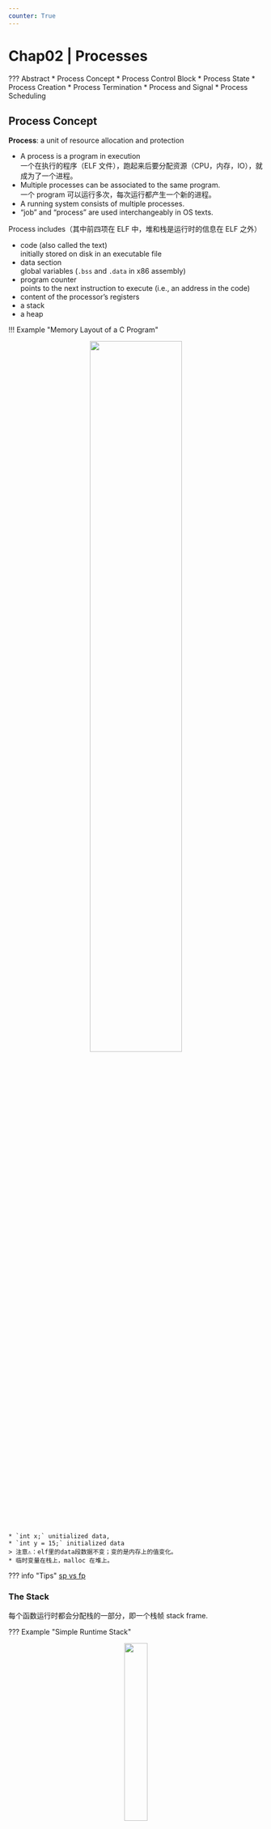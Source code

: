 ```yaml
---
counter: True  
---
```


# Chap02 | Processes

??? Abstract
    * Process Concept
    * Process Control Block
    * Process State
        * Process Creation
        * Process Termination
        * Process and Signal
    * Process Scheduling

## Process Concept

**Process**: a unit of resource allocation and protection  

* A process is a program in execution  
一个在执行的程序（ELF 文件），跑起来后要分配资源（CPU，内存，IO），就成为了一个进程。
* Multiple processes can be associated to the same program.  
一个 program 可以运行多次，每次运行都产生一个新的进程。
* A running system consists of multiple processes.  
* “job” and “process” are used interchangeably in OS texts.  

Process includes（其中前四项在 ELF 中，堆和栈是运行时的信息在 ELF 之外）

* code (also called the text)  
initially stored on disk in an executable file
* data section  
global variables (`.bss` and `.data` in x86 assembly)
* program counter  
points to the next instruction to execute (i.e., an address in the code)
* content of the processor’s registers
* a stack
* a heap

!!! Example "Memory Layout of a C Program"
    <div align = center><img src="https://cdn.hobbitqia.cc/20231011231535.png" width=60%></div>

    * `int x;` unitialized data, 
    * `int y = 15;` initialized data
    > 注意⚠️：elf里的data段数据不变；变的是内存上的值变化。
    * 临时变量在栈上，malloc 在堆上。

<!-- prettier-ignore-start -->
??? info "Tips"
    [sp vs fp](https://stackoverflow.com/questions/68023230/whats-the-difference-between-stack-pointer-and-frame-pointer-in-assembly-arm)
<!-- prettier-ignore-end -->

### The Stack

每个函数运行时都会分配栈的一部分，即一个栈帧 stack frame. 

??? Example "Simple Runtime Stack"
    <div align = center><img src="https://cdn.hobbitqia.cc/20231010163732.png" width=30%></div>

**引入栈是为了解决函数调用的问题**

Any function needs to have some “state” so that it can run. 

* Parameters passed to it by whatever function called it
* Local variables
* The address of the instruction that should be executed once the function  
returns: the return address
* The value that it will return

栈从上（高地址）往下（低地址），堆从下往上。如果碰面就发生了溢出。

!!! Note "Runtime Stack Growth"
    如果我们运行一个程序两次，内存布局不一定相同。
    <div align = center><img src="https://cdn.hobbitqia.cc/20231011204707.png" width=65%></div>

    stack 和 heap 称为动态内存，相当于是 OS 给进程的两张草稿纸，用多少取决于当前的执行状态。

## Process Control Block (PCB)

Each process has and only has a **PCB**. Information associated with each process.  
控制块，每一个进程有且只有一个 PCB. 整个 PCB 存在内存里。  
<div align = center><img src="https://cdn.hobbitqia.cc/20231010164638.png" width=25%></div>

* Process state
* Program counter
* CPU registers
* CPU-scheduling information
* Memory-management information
* Accounting information
* I/O status information

Represented by the C structure `task_struct`. 
<div align = center><img src="https://cdn.hobbitqia.cc/20231011205333.png" width=65%></div>

所有的 `task_struct` 是通过链表串起来的。

![20241008140353.png](graph/20241008140353.png)

## Process State

As a process executes, it changes state
<div align = center><img src="https://cdn.hobbitqia.cc/20231010164518.png" width=75%></div>

* **New**: The process is being created
* **Running**: Instructions are being executed
* **Waiting**: The process is waiting for some events to occur
* **Ready**: The process is waiting to be assigned to a processor
* **Terminated**: The process has finished execution

<!-- p17  -->

### Process Creation

A process may create new processes, in which case it becomes a parent.

Each process has a **pid** (process ID).  

* **ppid** refers to the parent’s pid

    ??? Example "Process Tree"
        ![](https://cdn.hobbitqia.cc/20231010165405.png)

* The child may inherit/share some of the resources of its parent, or may have entirely new ones.  
子进程继承父进程的资源（如打开的文件）
* A parent can also pass input to a child.  
* Upon creation of a child, the parent can either
    * continue execution, or
    * wait for the child’s completion
* The child could be either
    * a clone of the parent (**i.e.**, have a copy of the address space), or 
    * be an entirely new program

#### The `fork()` System Call

`fork()` creates a new process.    
The child is is a copy of the parent, but

* It has a different pid (and thus ppid)
* Its resource utilization (so far) is set to 0
* **`fork()` returns the child’s pid to the parent, and 0 to the child.**
`fork` 会把 child 的 pid 返回给 parent，给 child 返回 0. [implement]()
* Both processes continue execution after the call to `fork()`

??? Example
    What does the following code print?
    ``` C
    #include <unistd.h>
    int a = 12;
    pid_t pid = fork();
    if (pid) { // PARENT
        // ask the OS to put me in waiting
        sleep(10);
        fprintf(stdout,”a = %d\n”,a);
        while (1);
    } else { // CHILD
        a += 3;
        while (1);
    }
    ```
    The answer should be 12.  
    `fork` 之后变量的值相同，但并不是同一个变量。（相当于一份拷贝）
    <div align = center><img src="https://cdn.hobbitqia.cc/20231011211326.png" width=55%></div>
    <div align = center><img src="https://cdn.hobbitqia.cc/20231011211428.png" width=55%></div>

??? Example
    How many processes does this C program create?
    ``` C
    int main (int argc, char *arg[])
    {
        fork ();
        if (fork ()) {
            fork ();
        }
        fork (); 
    }
    ```
    The answer should be 12.

#### The `execve()` System Call

`execve()` system call used after a `fork()` to replace the process’ memory space with a new program.  
`execve()` 会把之前的进程资源全部丢掉，再 load 新的 binary，映射新的内存，分的新的堆和栈，常接在 `fork()` 后面使用。

!!! Note "the pros and cons of `fork()`"  
    * Pros
        * 简洁：不需要参数
        * 分工：`fork` 搭起骨架，`exec` 赋予灵魂
        * 联系：保持进程与进程之间的关系
    * Cons
        * 复杂：两个系统调用
        * 性能差
        * 安全问题
    * Clone syscal: fork + exec

### Process Terminations

A process terminates itself with the `exit()` system call.  
调用 exit 后终止进程，释放资源。
  
* This call takes as argument an integer that is called the process’s exit/return/error code.  
* All resources of a process are deallocated by the OS.  
`exit` 终止之后会把资源都释放。
* A process can cause the termination of another process.  
    * Using something called “signals” and the `kill()` system call
* A parent can wait for a child to complete.  
`wait()` and `waitpid()`

#### Processes and Signals

A process can receive signals. And each signal causes a default behavior in the process.  
***e.g.*** 当我们想要终止一个程序时，我们可以敲入 `Ctrl+C`，这相当于对当前进程发送了 `SIGINT` 信号，就会终止当前进程。

Manipulating Signals

* The `signal()` system call allows a process to specify what action to do on a signal  
我们可以修改有些信号的处理程序。
* **Signals like `SIGKILL` and `SIGSTOP` cannot be ignored or handled by the user, for security reasons**

#### Zombie

When a child process terminates

* Remains as a **zombie** in an “undead” state.  
* Until it is “reaped” (garbage collected) by the OS.  
一个进程结束了，但依然还在占用资源。（他可以释放自己的资源，除了 PCB 是不能由自己释放的）

Get rid of zombies: When a child exits, a `SIGCHLD` signal is sent to the parent.  
我们可以通过给 `SIGCHILD` 信号加一个 handler，里面调用 `wait` 来回收进程。

#### Orphans

An **orphan** process is one whose parent has died.  
子进程还在运行时，它的父进程终止了，那么它就成为了一个孤儿进程。

pid 1 会收养 orphan，因此孤儿进程不会成为 zombie。（pid 1 进程一定会回收子进程）

这里存在一个 trick，可以创建一个与当前进程的父进程完全无关的进程：先 `fork()` 一个进程，随后杀死自己，那么当前进程的子进程就会被 pid 1 收养，就脱离了原来的父进程。

### Process Scheduling

一个 CPU 只能运行一个进程，我们希望提高使用效率。进程处于 Waiting 状态的时候 CPU 如果跟着等待是对资源的浪费。

**Process scheduler** selects among ready processes for next execution on CPU core.  

Maintains scheduling queues of processes: 

* Ready queue - set of all processes residing in main memory, ready and waiting to execute.  
只有一个 ready queue, ready queue 不会空，因为 IDLE 进程一直在里面。
* Wait queue - set of processes waiting for an event.  
很多个等待队列，一个被等待的事件对应一个等待队列。当我们这个事件到来之时，我们从事件对应的队列选择一个进程。
* Processes migrate among the various queues.  

!!! Info "Ready and Wait Queue"
    当我们想要插入一个新的进程时，直接通过双向链表接上即可。通过偏移量找到对应地址，并通过强制类型转换得到 `task_struct`。
    <div align = center><img src="https://cdn.hobbitqia.cc/20231011215154.png" width=65%></div>
    
<div align = center><img src="https://cdn.hobbitqia.cc/20231010190355.png" width=65%></div>

首先从 ready queue 中拿一个进程去 CPU，

* 如果到时间了（过了一个时间片），就直接把自己放到 ready queue; 
* 如果要等待 I/O 事件，就把自己放进 wait queue，等待 I/O 事件发生后再把自己唤醒，放回 ready queue.
* 创建子进程之后子进程放到 ready queue 中，如果调用了 `wait`，那么父进程等待子进程终止后，进入 ready queue.

#### Context Switch

A **context switch** occurs when the CPU switches from one process to another.
<div align = center><img src="https://cdn.hobbitqia.cc/20231010190452.png" width=60%></div>

* When CPU switches to another process, the system must save the state of the old process and load the saved state for the new process via a context switch.  
上下文切换时，存储当前进程的状态，并加载目标进程的状态。
* Context of a process represented in the PCB  
state 主要指寄存器的值，页表...
* Context-switch time is overhead; the system does no useful work while switching. 
上下文切换不做有意义的事情，是 pure overhead. 

<div align = center><img src="https://cdn.hobbitqia.cc/20231011215736.png" width=70%></div>

* `cpu_context` 在 `task_struct` 中，且有一个偏移量。因此这里我们先 load 这个偏移量到寄存器 `x10`。
* `x8` 指向要被换出去的进程的 `task_struct`, 随后我们将要存的寄存器存入 `task_struct` 中。
* 随后 `x8` 指向要被换进来的进程的 `task_struct`, 随后我们将要取的寄存器从 `task_struct` 中取出。

!!! Question "为什么 switch 中只保存部分寄存器？"
    我们上下文切换时会调用 `cpu_switch_to` 函数。其他寄存器在 arm 架构中属于 caller-saved registers，因此不用在 `cpu_switch_to` 中保存，`cpu_switch_to` 中存的是 callee-saved registers. 

一个进程在内核中运行时重要的 data structures: 
<div align = center><img src="https://cdn.hobbitqia.cc/20231011221353.png" width=70%></div>

* 内核栈低地址处有 `thread_info`, 指向 `task_struct`, 内有 `cpu_context`.

    注意到 `task_struct` 并不在栈上，只是有指针指向他。（因为 `task_struct` 太大了，因此放了个指针。后来大家认为栈位置暴露后就能找到 `task_struct` 的地址，因此后来指针也没了）

* 内核栈高地址处有 `pt_regs`, 保存了寄存器的值。（不是 `cpu_context` 中的寄存器）  
从用户空间到内核空间时，也会有一次上下文切换，这时候会保存用户空间的所有寄存器，然后加载内核空间的寄存器。
* stack frame

    执行函数调用的时候，会有一个栈帧，先存储返回地址。所以栈一旦切换，程序对应的返回地址也被切换了。

**Context switching between two kernel threads.**  
context 一定在 kernel mode 执行。为了安全，上下文切换涉及到寄存器的修改。

!!! Note "Context Switch Scenarios - kernel"
    When and where are the context (regs) been saved?  

    * When: In `context_switch`, more specifically, in cpu_switch_to
    * Where: In PCB, more specifically, in cpu_context
    * All regs are running kernel code, termed kernel context
    <div align = center><img src="https://cdn.hobbitqia.cc/20231011222054.png" width=70%></div>

!!! Note "Context Switch Scenarios - user"
    * When and where are the user context (regs) been saved?
        * When: `kernel_entry`（进入内核时存寄存器），`kernel_exit`（离开内核时取出寄存器）; Where: per-thread kernel stack, more specifically `pt_regs`
    * When and where are the kernel context (regs) saved saved?
        * When: `cpu_switch_to`; Where: `cpu_context`
    <div align = center><img src="https://cdn.hobbitqia.cc/20231011222153.png" width=70%></div>

!!! Info "`fork()` return values"  
    How does `fork()` return two values?
    
    * 调用 `fork` 后会调用 `do_fork` 函数，随后调用 `copy_process` 最后进入 `copy_thread` 函数。它会把 `task_struct` 里的 `thread` 进行拷贝。
    * 对于父进程，`fork` 相当于是一个系统调用。通过 `kernel_entry` 进入内核态，将用户态上下文存在 `pt_regs` 中。返回值（pid）通过 `pt_regs` 的寄存器值返回。  
    （系统调用的返回值在 `x0` 中，我们把这个值存到 `pt_regs` 中，这样后面从内核切换到用户态时就可以加载返回值到 `x0`）
    <div align = center><img src="https://cdn.hobbitqia.cc/20231011224012.png" width=70%></div>

    * 对于子进程，会调用 `copy_thread` 函数。他会拷贝寄存器，并把 `regs[0]=0`。这样在后续 `kernel_exit` 后就可以把值返回到子进程。  
    注意到此时子进程的 `pc`（ARM 里的 `pc` 类似于 RISC-V 里的 `ra`，存储返回地址）被设置为了 `ret_from_fork`（调用 `ret_to_user`，再调用 `kernel_exit`），`sp` 被设置为了 `pt_regs`.  
    <div align = center><img src="https://cdn.hobbitqia.cc/20231011224646.png" width=70%></div>
    
    * 注意到当 `fork` 之后，我们从父进程返回，此时子进程处于 READY 状态，等待 CPU 的调度。第一次调度时子进程在切换上下文之后会从 `ret_from_fork` 开始执行，随后调用 `ret_to_user`，再调用 `kernel_exit`（把存在 `pt_regs` 里的寄存器全部恢复），从而返回 0。

!!! Question "调用 `write` 的系统调用会不会有上下文切换"
    不会，只是从 user space 通过 `kernel_entry` 进入 kernel space，执行对应的 handler，执行完后通过 `kernel_exit` 返回 user space。

## Takeaway

!!! Summary "Takeaway"
    * Process Concept
        * Process vs Program
    * Process Control Block
        * `task_struct`
    * Process State
        * Five states, who has a queue
        * How to create and terminate a process 
    * Process Scheduling
        * `cpu_switch_to`
            * Where are registers saved?
        * `fork`
            * Why returns two values?